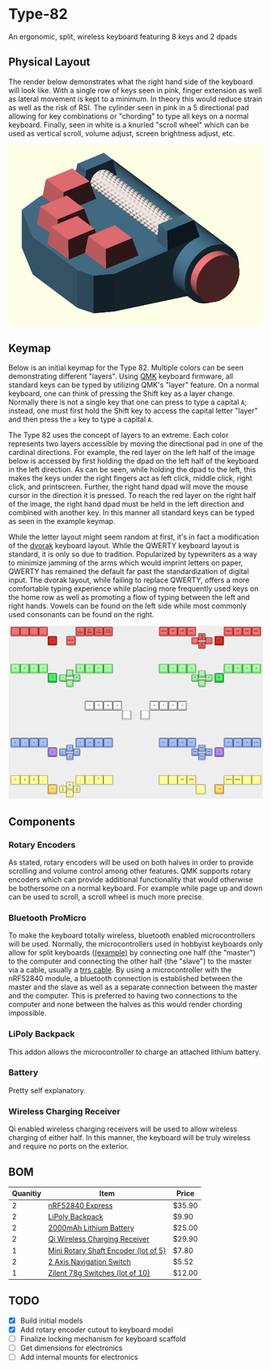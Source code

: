 # Type-82
An ergonomic, split, wireless keyboard featuring 8 keys and 2 dpads

## Physical Layout
The render below demonstrates what the right hand side of the keyboard will look like. With a single row of keys seen in pink, finger extension as well as lateral movement is kept to a minimum. In theory this would reduce strain as well as the risk of RSI. The cylinder seen in pink in a 5 directional pad allowing for key combinations or "chording" to type all keys on a normal keyboard. Finally, seen in white is a knurled "scroll wheel" which can be used as vertical scroll, volume adjust, screen brightness adjust, etc.

![Right Half](./images/right-hand.png)

## Keymap
Below is an initial keymap for the Type 82. Multiple colors can be seen demonstrating different "layers". Using [QMK](https://qmk.fm/) keyboard firmware, all standard keys can be typed by utilizing QMK's "layer" feature. On a normal keyboard, one can think of pressing the Shift key as a layer change. Normally there is not a single key that one can press to type a capital `A`; instead, one must first hold the Shift key to access the capital letter "layer" and then press the `a` key to type a capital `A`. 

The Type 82 uses the concept of layers to an extreme. Each color represents two layers accessible by moving the directional pad in one of the cardinal directions. For example, the red layer on the left half of the image below is accessed by first holding the dpad on the left half of the keyboard in the left direction. As can be seen, while holding the dpad to the left, this makes the keys under the right fingers act as left click, middle click, right click, and printscreen. Further, the right hand dpad will move the mouse cursor in the direction it is pressed. To reach the red layer on the right half of the image, the right hand dpad must be held in the left direction and combined with another key. In this manner all standard keys can be typed as seen in the example keymap.

While the letter layout might seem random at first, it's in fact a modification of the [dvorak](https://en.wikipedia.org/wiki/Dvorak_keyboard_layout) keyboard layout. While the QWERTY keyboard layout is standard, it is only so due to tradition. Popularized by typewriters as a way to minimize jamming of the arms which would imprint letters on paper, QWERTY has remained the default far past the standardization of digital input. The dvorak layout, while failing to replace QWERTY, offers a more comfortable typing experience while placing more frequently used keys on the home row as well as promoting a flow of typing between the left and right hands. Vowels can be found on the left side while most commonly used consonants can be found on the right.

![Type 82 Key Layout](./images/keymap.png)

## Components
### Rotary Encoders
As stated, rotary encoders will be used on both halves in order to provide scrolling and volume control among other features. QMK supports rotary encoders which can provide additional functionality that would otherwise be bothersome on a normal keyboard. For example while page up and down can be used to scroll, a scroll wheel is much more precise.  

### Bluetooth ProMicro 
To make the keyboard totally wireless, bluetooth enabled microcontrollers will be used. Normally, the microcontrollers used in hobbyist keyboards only allow for split keyboards ([(example)](https://kinesis-ergo.com/split-keyboards/) by connecting one half (the "master") to the computer and connecting the other half (the "slave")  to the master via a cable, usually a [trrs cable](https://en.wikipedia.org/wiki/Phone_connector_(audio)). By using a microcontroller with the nRF52840 module, a bluetooth connection is established between the master and the slave as well as a separate connection between the master and the computer. This is preferred to having two connections to the computer and none between the halves as this would render chording impossible.

### LiPoly Backpack
This addon allows the microcontroller to charge an attached lithium battery.

### Battery
Pretty self explanatory.

### Wireless Charging Receiver
Qi enabled wireless charging receivers will be used to allow wireless charging of either half. In this manner, the keyboard will be truly wireless and require no ports on the exterior.

## BOM
| Quanitiy | Item | Price |
| --- | --- | --- |
| 2 | [nRF52840 Express](https://www.adafruit.com/product/4481)	| $35.90 |
| 2 | [LiPoly Backpack](https://www.adafruit.com/product/2124) | $9.90 |
| 2 | [2000mAh Lithium Battery](https://www.adafruit.com/product/2011) | $25.00 |
| 2 | [Qi Wireless Charging Receiver](https://www.adafruit.com/product/1901) | $29.90 |
| 1 | [Mini Rotary Shaft Encoder (lot of 5)](https://www.aliexpress.com/item/32988694062.html?spm=2114.search0302.3.150.2b9053288aErqe&ws_ab_test=searchweb0_0,searchweb201602_0,searchweb201603_0,ppcSwitch_0&algo_pvid=b8f704f6-06c1-4fb3-bbef-edd8e0cd6a59&algo_expid=b8f704f6-06c1-4fb3-bbef-edd8e0cd6a59-21) | $7.80 |
| 2 | [2 Axis Navigation Switch](https://www.digikey.com/product-detail/en/e-switch/JS5208/EG4561-ND/1739634) | $5.52 |
| 1 | [Zilent 78g Switches (lot of 10)](https://zealpc.net/collections/switches/products/zilents) | $12.00 |

## TODO
- [x] Build initial models
- [x] Add rotary encoder cutout to keyboard model
- [ ] Finalize locking mechanism for keyboard scaffold
- [ ] Get dimensions for electronics
- [ ] Add internal mounts for electronics
